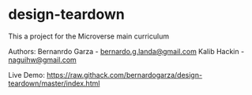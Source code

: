 # design-teardown

This a project for the Microverse main curriculum

Authors: Bernanrdo Garza - bernardo.g.landa@gmail.com Kalib Hackin - naguihw@gmail.com

Live Demo: https://raw.githack.com/bernardogarza/design-teardown/master/index.html
